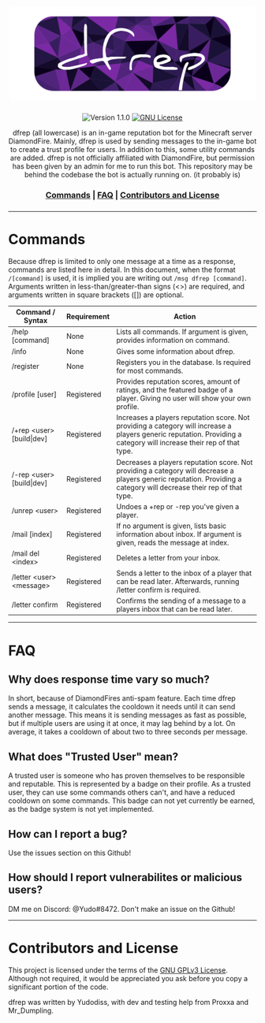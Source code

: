 <h1 align="center">
  <img src="https://github.com/Yudodissed/dfrep/blob/main/logo.png?raw=tru" width="500px" alt="dfrep"></a>
</h1>

<p align="center">
 <a>
  <img src="https://img.shields.io/badge/Version-1.1.0-blueviolet" alt="Version 1.1.0">
 </a>
 <a href="https://www.gnu.org/licenses/gpl-3.0">
  <img src="https://img.shields.io/badge/License-GPLv3-blue.svg" alt="GNU License">
 </a>
</p>

<p align="center">
  dfrep (all lowercase) is an in-game reputation bot for the Minecraft server DiamondFire. Mainly, dfrep is used by sending messages to the in-game bot to create a trust profile for users. In addition to this, some utility commands are added. dfrep is not officially affiliated with DiamondFire, but permission has been given by an admin for me to run this bot. This repository may be behind the codebase the bot is actually running on. (it probably is) <br>
</p>

<h3 align="center">
<a href="https://github.com/Yudodissed/dfrep/tree/main?readme=1#commands">Commands</a> | <a href="https://github.com/Yudodissed/dfrep/tree/main?readme=1#faq">FAQ</a> | <a href="https://github.com/Yudodissed/dfrep/tree/main?readme=1#contributors-and-license">Contributors and License</a>
<h3>

---

# Commands
Because dfrep is limited to only one message at a time as a response, commands are listed here in detail.
In this document, when the format ```/[command]``` is used, it is implied you are writing out ```/msg dfrep [command]```. <br> Arguments written in less-than/greater-than signs (<>) are required, and arguments written in square brackets ([]) are optional. 

<table>
<thead>
  <tr>
    <th>Command / Syntax</th>
    <th>Requirement</th>
    <th>Action</th>
  </tr>
</thead>
<tbody>
  <tr>
    <td>/help [command]</td>
    <td>None</td>
    <td>Lists all commands. If argument is given, provides information on command.</td>
  </tr>
  <tr>
    <td>/info</td>
    <td>None</td>
    <td>Gives some information about dfrep.</td>
  </tr>
  <tr>
    <td>/register</td>
    <td>None</td>
    <td>Registers you in the database. Is required for most commands.</td>
  </tr>
  <tr>
    <td>/profile [user]</td>
    <td>Registered</td>
    <td>Provides reputation scores, amount of ratings, and the featured badge of a player. Giving no user will show your own profile.</td>
  </tr>
  <tr>
    <td>/+rep &lt;user&gt; [build|dev]</td>
    <td>Registered</td>
    <td>Increases a players reputation score. Not providing a category will increase a players generic reputation. Providing a category will increase their rep of that type.</td>
  </tr>
  <tr>
    <td>/-rep &lt;user&gt; [build|dev]</td>
    <td>Registered</td>
    <td>Decreases a players reputation score. Not providing a category will decrease a players generic reputation. Providing a category will decrease their rep of that type.</td>
  </tr>
  <tr>
    <td>/unrep &lt;user&gt;</td>
    <td>Registered</td>
    <td>Undoes a +rep or -rep you've given a player.</td>
  </tr>
  <tr>
    <td>/mail [index]</td>
    <td>Registered</td>
    <td>If no argument is given, lists basic information about inbox. If argument is given, reads the message at index.</td>
  </tr>
  <tr>
    <td>/mail del &lt;index&gt;</td>
    <td>Registered</td>
    <td>Deletes a letter from your inbox.</td>
  </tr>
  <tr>
    <td>/letter &lt;user&gt; &lt;message&gt;</td>
    <td>Registered</td>
    <td>Sends a letter to the inbox of a player that can be read later. Afterwards, running /letter confirm is required.</td>
  </tr>
  <tr>
    <td>/letter confirm</td>
    <td>Registered</td>
    <td>Confirms the sending of a message to a players inbox that can be read later.</td>
  </tr>
</tbody>
</table>

---

# FAQ

## Why does response time vary so much?
  In short, because of DiamondFires anti-spam feature. Each time dfrep sends a message, it calculates the cooldown it needs until it can send another
  message. This means it is sending messages as fast as possible, but if multiple users are using it at once, it may lag behind by a lot. On average,
  it takes a cooldown of about two to three seconds per message.

## What does "Trusted User" mean?
  A trusted user is someone who has proven themselves to be responsible and reputable. This is represented by a badge on their profile. As a trusted user,
  they can use some commands others can't, and have a reduced cooldown on some commands. This badge can not yet currently be earned, as the badge system is not yet implemented.
  
## How can I report a bug?
  Use the issues section on this Github!
  
## How should I report vulnerabilites or malicious users?
  DM me on Discord: @Yudo#8472. Don't make an issue on the Github!

---

# Contributors and License

This project is licensed under the terms of the [GNU GPLv3 License](/LICENSE). Although not required, it would be appreciated you ask before you copy a significant portion of the code. 

dfrep was written by Yudodiss, with dev and testing help from Proxxa and Mr_Dumpling.
